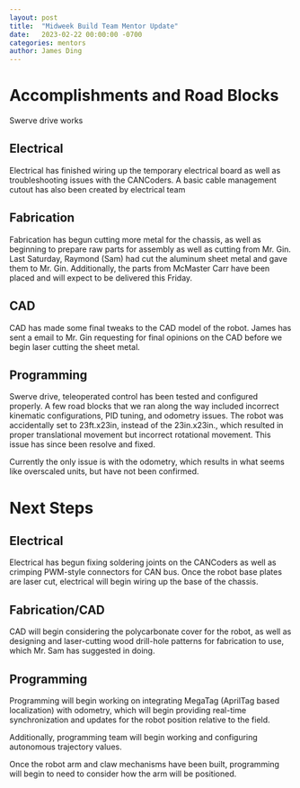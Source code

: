 ```yaml
---
layout: post
title:  "Midweek Build Team Mentor Update"
date:   2023-02-22 00:00:00 -0700
categories: mentors
author: James Ding
---
```

# Accomplishments and Road Blocks

Swerve drive works

## Electrical

Electrical has finished wiring up the temporary electrical board as well as troubleshooting issues with the CANCoders. A basic cable management cutout has also been created by electrical team

## Fabrication

Fabrication has begun cutting more metal for the chassis, as well as beginning to prepare raw parts for assembly as well as cutting from Mr. Gin. Last Saturday, Raymond (Sam) had cut the aluminum sheet metal and gave them to Mr. Gin. Additionally, the parts from McMaster Carr have been placed and will expect to be delivered this Friday.

## CAD

CAD has made some final tweaks to the CAD model of the robot. James has sent a email to Mr. Gin requesting for final opinions on the CAD before we begin laser cutting the sheet metal.

## Programming

Swerve drive, teleoperated control has been tested and configured properly. A few road blocks that we ran along the way included incorrect kinematic configurations, PID tuning, and odometry issues. The robot was accidentally set to 23ft.x23in, instead of the 23in.x23in., which resulted in proper translational movement but incorrect rotational movement. This issue has since been resolve and fixed.

Currently the only issue is with the odometry, which results in what seems like overscaled units, but have not been confirmed.

# Next Steps

## Electrical

Electrical has begun fixing soldering joints on the CANCoders as well as crimping PWM-style connectors for CAN bus. Once the robot base plates are laser cut, electrical will begin wiring up the base of the chassis.

## Fabrication/CAD

CAD will begin considering the polycarbonate cover for the robot, as well as designing and laser-cutting wood drill-hole patterns for fabrication to use, which Mr. Sam has suggested in doing.

## Programming

Programming will begin working on integrating MegaTag (AprilTag based localization) with odometry, which will begin providing real-time synchronization and updates for the robot position relative to the field.

Additionally, programming team will begin working and configuring autonomous trajectory values.

Once the robot arm and claw mechanisms have been built, programming will begin to need to consider how the arm will be positioned. 